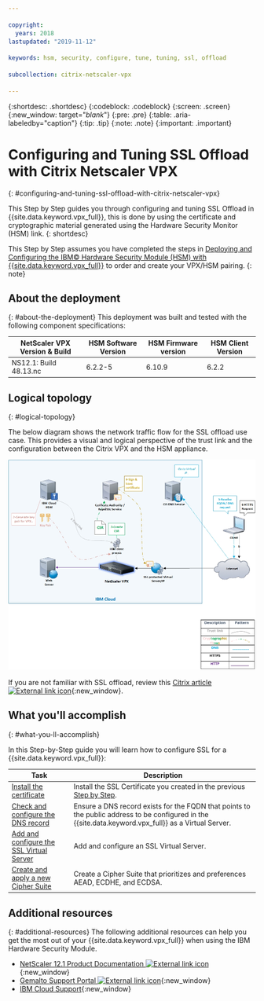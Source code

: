 ```yaml
---

copyright:
  years: 2018
lastupdated: "2019-11-12"

keywords: hsm, security, configure, tune, tuning, ssl, offload

subcollection: citrix-netscaler-vpx

---
```


{:shortdesc: .shortdesc}
{:codeblock: .codeblock}
{:screen: .screen}
{:new_window: target="_blank_"}
{:pre: .pre}
{:table: .aria-labeledby="caption"}
{:tip: .tip}
{:note: .note}
{:important: .important}

# Configuring and Tuning SSL Offload with Citrix Netscaler VPX
{: #configuring-and-tuning-ssl-offload-with-citrix-netscaler-vpx}

This Step by Step guides you through configuring and tuning SSL Offload in {{site.data.keyword.vpx_full}}, this is done by using the certificate and cryptographic material generated using the Hardware Security Monitor (HSM) link.
{: shortdesc}

This Step by Step assumes you have completed the steps in [Deploying and Configuring the IBM© Hardware Security Module (HSM) with {{site.data.keyword.vpx_full}}](/docs/citrix-netscaler-vpx?topic=citrix-netscaler-vpx-deploying-and-configuring-the-ibm-hardware-security-module-hsm-with-citrix-netscaler-vpx) to order and create your VPX/HSM pairing.
{: note}

## About the deployment
{: #about-the-deployment}
This deployment was built and tested with the following component specifications:

| NetScaler VPX Version & Build	| HSM Software Version | HSM Firmware version | HSM Client Version |
| ------------- | ------------- | ------------- | ------------- |
| NS12.1: Build 48.13.nc | 6.2.2-5 | 6.10.9 | 6.2.2 |


## Logical topology
{: #logical-topology}

The below diagram shows the network traffic flow for the SSL offload use case. This provides a visual and logical perspective of the trust link and the configuration between the Citrix VPX and the HSM appliance.

![Network flows logical topology](images/network-flows-logical-topology.jpg)

If you are not familiar with SSL offload, review this [Citrix article ![External link icon](../../icons/launch-glyph.svg "External link icon")](https://docs.citrix.com/en-us/netscaler/12-1/ssl.html){:new_window}.

## What you'll accomplish
{: #what-you-ll-accomplish}

In this Step-by-Step guide you will learn how to configure SSL for a {{site.data.keyword.vpx_full}}:

Task  | Description
------------- | -------------
[Install the certificate](/docs/citrix-netscaler-vpx?topic=citrix-netscaler-vpx-install-your-ssl-certificate) | Install the SSL Certificate you created in the previous [Step by Step](/docs/citrix-netscaler-vpx?topic=citrix-netscaler-vpx-deploying-and-configuring-the-ibm-hardware-security-module-hsm-with-citrix-netscaler-vpx).
[Check and configure the DNS record](/docs/citrix-netscaler-vpx?topic=citrix-netscaler-vpx-check-and-configure-the-dns-record) | Ensure a DNS record exists for the FQDN that points to the public address to be configured in the {{site.data.keyword.vpx_full}} as a Virtual Server.
[Add and configure the SSL Virtual Server](/docs/citrix-netscaler-vpx?topic=citrix-netscaler-vpx-add-and-configure-the-ssl-virtual-server) | Add and configure an SSL Virtual Server.
[Create and apply a new Cipher Suite](/docs/citrix-netscaler-vpx?topic=citrix-netscaler-vpx-create-and-apply-a-new-cipher-suite) | Create a Cipher Suite that prioritizes and preferences AEAD, ECDHE, and ECDSA.

## Additional resources
{: #additional-resources}
The following additional resources can help you get the most out of your {{site.data.keyword.vpx_full}} when using the IBM Hardware Security Module.

* [NetScaler 12.1 Product Documentation ![External link icon](../../icons/launch-glyph.svg "External link icon")](https://docs.citrix.com/en-us/netscaler/12-1/){:new_window}
* [Gemalto Support Portal ![External link icon](../../icons/launch-glyph.svg "External link icon")](https://supportportal.gemalto.com/csm?id=csm_index){:new_window}
* [IBM Cloud Support](/docs/get-support?topic=get-support-using-avatar){:new_window}
